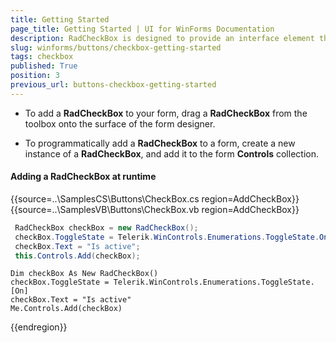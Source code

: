 ```yaml
---
title: Getting Started
page_title: Getting Started | UI for WinForms Documentation
description: RadCheckBox is designed to provide an interface element that can represent an On or Off state using a check mark.
slug: winforms/buttons/checkbox-getting-started
tags: checkbox
published: True
position: 3
previous_url: buttons-checkbox-getting-started
---
```


* To add a __RadCheckBox__ to your form, drag a __RadCheckBox__ from the toolbox onto the surface of the form designer.

* To programmatically add a __RadCheckBox__ to a form, create a new instance of a __RadCheckBox__, and add it to the form __Controls__ collection.

#### Adding a RadCheckBox at runtime 

{{source=..\SamplesCS\Buttons\CheckBox.cs region=AddCheckBox}} 
{{source=..\SamplesVB\Buttons\CheckBox.vb region=AddCheckBox}} 

````C#
 RadCheckBox checkBox = new RadCheckBox();
 checkBox.ToggleState = Telerik.WinControls.Enumerations.ToggleState.On;
 checkBox.Text = "Is active";
 this.Controls.Add(checkBox);

````
````VB.NET
Dim checkBox As New RadCheckBox()
checkBox.ToggleState = Telerik.WinControls.Enumerations.ToggleState.[On]
checkBox.Text = "Is active"
Me.Controls.Add(checkBox)

````

{{endregion}} 






